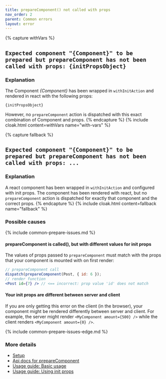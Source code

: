 ```yaml
---
title: prepareComponent() not called with props
nav_order: 2
parent: Common errors
layout: error
---
```

{% capture withVars %}
## `Expected component "{Component}" to be prepared but prepareComponent has not been called with props: {initPropsObject}`

### Explanation
The Component _{Component}_ has been wrapped in `withInitAction` and rendered in react with the
following props:

```
{initPropsObject}
```

However, no `prepareComponent` action is dispatched with this exact combination of Component and props.
{% endcapture %}
{% include cloak.html content=withVars name="with-vars" %}

{% capture fallback %}
## `Expected component "{Component}" to be prepared but prepareComponent has not been called with props: ...`

### Explanation
A react component has been wrapped in `withInitAction` and configured with init props. The component
has been rendered with react, but no `prepareComponent` action is dispatched for exactly that component
and the correct props.
{% endcapture %}
{% include cloak.html content=fallback name="fallback" %}

### Possible causes
{% include common-prepare-issues.md %}

#### prepareComponent is called(), but with different values for init props
The values of props passed to `prepareComponent` must match with the props that your component
is mounted with on first render:

```jsx
// prepareComponent call
dispatch(prepareComponent(Post, { id: 6 });
// render function
<Post id={7} /> // <== incorrect: prop value 'id' does not match
```

#### Your init props are different between server and client
If you are only getting this error on the client (in the browser), your component might be rendered
differently between server and client. For example, the server might render `<MyComponent amount={500} />`
while the client renders `<MyComponent amount={0} />`.

{% include common-prepare-issues-edge.md %}

### More details
 - [Setup](../setup)
 - [Api docs for prepareComponent](../api#prepareComponent)
 - [Usage guide: Basic usage](../usage/basic-usage)
 - [Usage guide: Using init props](../usage/using-init-props)

